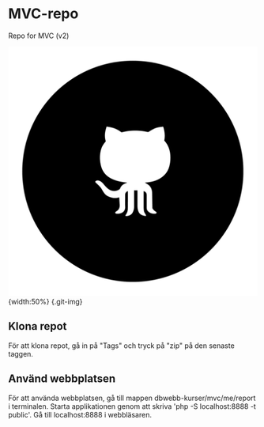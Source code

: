 # MVC-repo
Repo for MVC (v2)

![github icon](public/img/github.png) {width:50%} {.git-img}

Klona repot
-----------

För att klona repot, gå in på "Tags" och tryck på "zip" på den senaste taggen.

Använd webbplatsen
------------------

För att använda webbplatsen, gå till mappen dbwebb-kurser/mvc/me/report i terminalen. Starta applikationen genom att skriva 'php -S localhost:8888 -t public'. Gå till localhost:8888 i webbläsaren.
